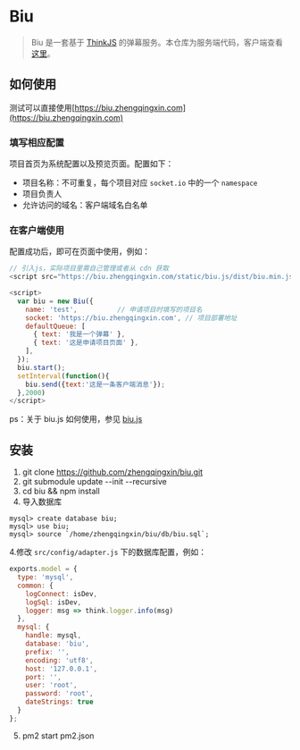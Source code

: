 
# Biu

> Biu 是一套基于 [ThinkJS](http://www.thinkjs.org) 的弹幕服务。本仓库为服务端代码，客户端查看 [这里](https://github.com/zhengqingxin/biu.js)。

## 如何使用
测试可以直接使用[https://biu.zhengqingxin.com](https://biu.zhengqingxin.com)
### 填写相应配置
项目首页为系统配置以及预览页面。配置如下：
* 项目名称：不可重复，每个项目对应 `socket.io` 中的一个 `namespace`
* 项目负责人
* 允许访问的域名：客户端域名白名单

### 在客户端使用
配置成功后，即可在页面中使用，例如：
``` js
// 引入js，实际项目里需自己管理或者从 cdn 获取
<script src="https://biu.zhengqingxin.com/static/biu.js/dist/biu.min.js"></script>

<script>
  var biu = new Biu({
    name: 'test',          // 申请项目时填写的项目名
    socket: 'https://biu.zhengqingxin.com', // 项目部署地址
    defaultQueue: [
      { text: '我是一个弹幕' },
      { text: '这是申请项目页面' },
    ],
  });
  biu.start();
  setInterval(function(){
    biu.send({text:'这是一条客户端消息'});
  },2000)
</script>

```
ps：关于 biu.js 如何使用，参见 [biu.js](https://github.com/zhengqingxin/biu.js)


## 安装

1. git clone https://github.com/zhengqingxin/biu.git
2. git submodule update --init --recursive
3. cd biu && npm install
4. 导入数据库
```
mysql> create database biu;
mysql> use biu;
mysql> source `/home/zhengqingxin/biu/db/biu.sql`;
```
4.修改 `src/config/adapter.js` 下的数据库配置，例如：
```js
exports.model = {
  type: 'mysql',
  common: {
    logConnect: isDev,
    logSql: isDev,
    logger: msg => think.logger.info(msg)
  },
  mysql: {
    handle: mysql,
    database: 'biu',
    prefix: '',
    encoding: 'utf8',
    host: '127.0.0.1',
    port: '',
    user: 'root',
    password: 'root',
    dateStrings: true
  }
};
```
5. pm2 start pm2.json
